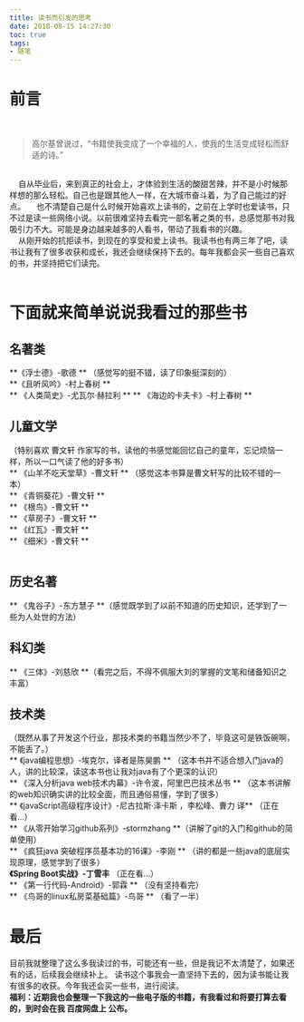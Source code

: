 ```yaml
---
title: 读书而引发的思考
date: 2018-08-15 14:27:30
toc: true
tags:
- 随笔
---
```


# 前言
&nbsp;&nbsp;&nbsp;
> 高尔基曾说过，“书籍使我变成了一个幸福的人，使我的生活变成轻松而舒适的诗。”  
  
<br/><!--more--> 
&nbsp;&nbsp;&nbsp;
自从毕业后，来到真正的社会上，才体验到生活的酸甜苦辣，并不是小时候那样想的那么轻松。自己也是跟其他人一样，在大城市奋斗着，为了自己能过的好点。 
&nbsp;&nbsp;&nbsp;
也不清楚自己是什么时候开始喜欢上读书的，之前在上学时也爱读书，只不过是读一些网络小说。以前很难坚持去看完一部名著之类的书，总感觉那书对我吸引力不大。可能是身边越来越多的人看书，带动了我看书的兴趣。  
&nbsp;&nbsp;&nbsp;
从刚开始的抗拒读书，到现在的享受和爱上读书。我读书也有两三年了吧，读书让我有了很多收获和成长，我还会继续保持下去的。每年我都会买一些自己喜欢的书，并坚持把它们读完。  
<br/>
# 下面就来简单说说我看过的那些书  
## 名著类  
**《浮士德》-歌德 ** （感觉写的挺不错，读了印象挺深刻的）  
**《且听风吟》-村上春树 **  
** 《人类简史》-尤瓦尔·赫拉利 ** 
** 《海边的卡夫卡》-村上春树 ** 
<br/>
## 儿童文学  
（特别喜欢 曹文轩 作家写的书，读他的书感觉能回忆自己的童年，忘记烦恼一样，所以一口气读了他的好多书）  <br/>
** 《山羊不吃天堂草》-曹文轩 ** （感觉这本书算是曹文轩写的比较不错的一本）  
** 《青铜葵花》-曹文轩 **  
** 《根鸟》-曹文轩 **  
** 《草房子》-曹文轩 **  
** 《红瓦》-曹文轩 **  
** 《细米》-曹文轩 **  
<br/>  
##  历史名著
** 《鬼谷子》-东方慧子 **（感觉既学到了以前不知道的历史知识，还学到了一些为人处世的方法）
## 科幻类
** 《三体》-刘慈欣 **（看完之后，不得不佩服大刘的掌握的文笔和储备知识之丰富）
## 技术类  
（既然从事了开发这个行业，那技术类的书籍当然少不了，毕竟这可是铁饭碗啊，不能丢了。）  <br/>
** 《java编程思想》-埃克尔，译者是陈昊鹏 ** （这本书并不适合想入门java的人，讲的比较深，读这本书也让我对java有了个更深的认识）  
** 《深入分析java web技术内幕》-许令波，阿里巴巴技术丛书 ** （这本书讲解的web知识确实讲的比较全面，而且通俗易懂，学到了很多）  
** 《javaScript高级程序设计》-尼古拉斯·泽卡斯 ，李松峰、曹力 译** （正在看...）  
** 《从零开始学习github系列》-stormzhang **（讲解了git的入门和github的简单使用）  
** 《疯狂java 突破程序员基本功的16课》-李刚 ** （讲的都是一些java的底层实现原理，感觉学到了很多）   
**《Spring Boot实战》-丁雪丰** （正在看...）  
** 《第一行代码-Android》-郭霖 ** （没有坚持看完）  
** 《鸟哥的linux私房菜基础篇》-鸟哥 **  （看了一半） 
<br/>
# 最后  
目前我就整理了这么多我读过的书，可能还有一些，但是我记不太清楚了，如果还有的话，后续我会继续补上。
读书这个事我会一直坚持下去的，因为读书能让我有很多的收获。今年我还会买一些书，进行阅读。  
**福利：近期我也会整理一下我这的一些电子版的书籍，有我看过和将要打算去看的，到时会在我 百度网盘上 公布。**


 